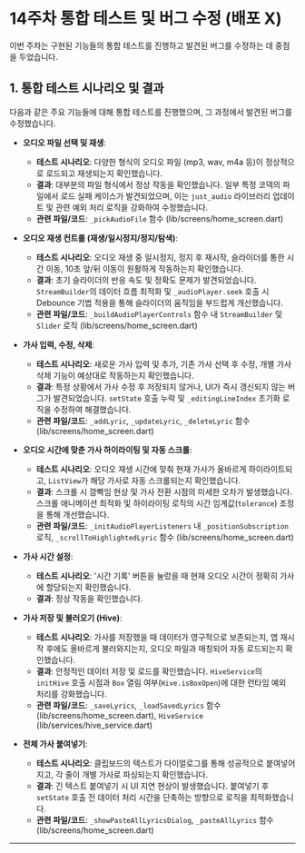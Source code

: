 # 14주차 통합 테스트 및 버그 수정 (배포 X)

이번 주차는 구현된 기능들의 통합 테스트를 진행하고 발견된 버그를 수정하는 데 중점을 두었습니다.

## 1. 통합 테스트 시나리오 및 결과

다음과 같은 주요 기능들에 대해 통합 테스트를 진행했으며, 그 과정에서 발견된 버그를 수정했습니다.

* **오디오 파일 선택 및 재생**:
    * **테스트 시나리오**: 다양한 형식의 오디오 파일 (mp3, wav, m4a 등)이 정상적으로 로드되고 재생되는지 확인했습니다.
    * **결과**: 대부분의 파일 형식에서 정상 작동을 확인했습니다. 일부 특정 코덱의 파일에서 로드 실패 케이스가 발견되었으며, 이는 `just_audio` 라이브러리 업데이트 및 관련 예외 처리 로직을 강화하여 수정했습니다.
    * **관련 파일/코드**: `_pickAudioFile` 함수 (lib/screens/home_screen.dart)

* **오디오 재생 컨트롤 (재생/일시정지/정지/탐색)**:
    * **테스트 시나리오**: 오디오 재생 중 일시정지, 정지 후 재시작, 슬라이더를 통한 시간 이동, 10초 앞/뒤 이동이 원활하게 작동하는지 확인했습니다.
    * **결과**: 초기 슬라이더의 반응 속도 및 정확도 문제가 발견되었습니다. `StreamBuilder`의 데이터 흐름 최적화 및 `_audioPlayer.seek` 호출 시 Debounce 기법 적용을 통해 슬라이더의 움직임을 부드럽게 개선했습니다.
    * **관련 파일/코드**: `_buildAudioPlayerControls` 함수 내 `StreamBuilder` 및 `Slider` 로직 (lib/screens/home_screen.dart)

* **가사 입력, 수정, 삭제**:
    * **테스트 시나리오**: 새로운 가사 입력 및 추가, 기존 가사 선택 후 수정, 개별 가사 삭제 기능이 예상대로 작동하는지 확인했습니다.
    * **결과**: 특정 상황에서 가사 수정 후 저장되지 않거나, UI가 즉시 갱신되지 않는 버그가 발견되었습니다. `setState` 호출 누락 및 `_editingLineIndex` 초기화 로직을 수정하여 해결했습니다.
    * **관련 파일/코드**: `_addLyric`, `_updateLyric`, `_deleteLyric` 함수 (lib/screens/home_screen.dart)

* **오디오 시간에 맞춘 가사 하이라이팅 및 자동 스크롤**:
    * **테스트 시나리오**: 오디오 재생 시간에 맞춰 현재 가사가 올바르게 하이라이트되고, `ListView`가 해당 가사로 자동 스크롤되는지 확인했습니다.
    * **결과**: 스크롤 시 깜빡임 현상 및 가사 전환 시점의 미세한 오차가 발생했습니다. 스크롤 애니메이션 최적화 및 하이라이팅 로직의 시간 임계값(`tolerance`) 조정을 통해 개선했습니다.
    * **관련 파일/코드**: `_initAudioPlayerListeners` 내 `_positionSubscription` 로직, `_scrollToHighlightedLyric` 함수 (lib/screens/home_screen.dart)

* **가사 시간 설정**:
    * **테스트 시나리오**: '시간 기록' 버튼을 눌렀을 때 현재 오디오 시간이 정확히 가사에 할당되는지 확인했습니다.
    * **결과**: 정상 작동을 확인했습니다.

* **가사 저장 및 불러오기 (Hive)**:
    * **테스트 시나리오**: 가사를 저장했을 때 데이터가 영구적으로 보존되는지, 앱 재시작 후에도 올바르게 불러와지는지, 오디오 파일과 매칭되어 자동 로드되는지 확인했습니다.
    * **결과**: 안정적인 데이터 저장 및 로드를 확인했습니다. `HiveService`의 `initHive` 호출 시점과 `Box` 열림 여부(`Hive.isBoxOpen`)에 대한 런타임 예외 처리를 강화했습니다.
    * **관련 파일/코드**: `_saveLyrics`, `_loadSavedLyrics` 함수 (lib/screens/home_screen.dart), `HiveService` (lib/services/hive_service.dart)

* **전체 가사 붙여넣기**:
    * **테스트 시나리오**: 클립보드의 텍스트가 다이얼로그를 통해 성공적으로 붙여넣어지고, 각 줄이 개별 가사로 파싱되는지 확인했습니다.
    * **결과**: 긴 텍스트 붙여넣기 시 UI 지연 현상이 발생했습니다. 붙여넣기 후 `setState` 호출 전 데이터 처리 시간을 단축하는 방향으로 로직을 최적화했습니다.
    * **관련 파일/코드**: `_showPasteAllLyricsDialog`, `_pasteAllLyrics` 함수 (lib/screens/home_screen.dart)
---
